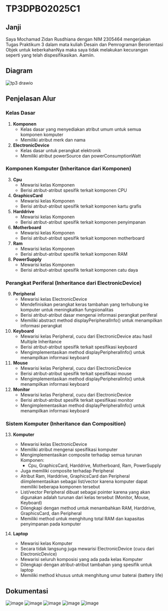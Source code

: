 # TP3DPBO2025C1

## Janji
Saya Mochamad Zidan Rusdhiana dengan NIM 2305464 mengerjakan Tugas Praktikum 3 dalam mata kuliah Desain dan Pemrograman Berorientasi Objek untuk keberkahanNya maka saya tidak melakukan kecurangan seperti yang telah dispesifikasikan. Aamiin.

## Diagram
![tp3 drawio](https://github.com/user-attachments/assets/c04847dc-4833-4ea0-a5c7-d8fbd8433794)

## Penjelasan Alur
### Kelas Dasar
1. **Komponen**
   - Kelas dasar yang menyediakan atribut umum untuk semua komponen komputer
   - Memiliki atribut merk dan nama
2. **ElectronicDevice**
   - Kelas dasar untuk perangkat elektronik
   - Memiliki atribut powerSource dan powerConsumptionWatt

### Komponen Komputer (Inheritance dari Komponen)
3. **Cpu**
   - Mewarisi kelas Komponen
   - Berisi atribut-atribut spesifik terkait komponen CPU
4. **GraphicsCard**
   - Mewarisi kelas Komponen
   - Berisi atribut-atribut spesifik terkait komponen kartu grafis
5. **Harddrive**
   - Mewarisi kelas Komponen
   - Berisi atribut-atribut spesifik terkait komponen penyimpanan
6. **Motherboard**
   - Mewarisi kelas Komponen
   - Berisi atribut-atribut spesifik terkait komponen motherboard
7. **Ram**
   - Mewarisi kelas Komponen
   - Berisi atribut-atribut spesifik terkait komponen RAM
8. **PowerSupply**
   - Mewarisi kelas Komponen
   - Berisi atribut-atribut spesifik terkait komponen catu daya

### Perangkat Periferal (Inheritance dari ElectronicDevice)
9. **Peripheral**
   - Mewarisi kelas ElectronicDevice
   - Mendefinisikan perangkat keras tambahan yang terhubung ke komputer untuk meningkatkan fungsionalitas
   - Berisi atribut-atribut dasar mengenai informasi perangkat periferal
   - Memiliki abstract method displayPeripheralInfo() untuk menampilkan informasi perangkat
10. **Keyboard**
    - Mewarisi kelas Peripheral, cucu dari ElectronicDevice atau hasil Multiple Inheritance
    - Berisi atribut-atribut spesifik terkait spesifikasi keyboard
    - Mengimplementasikan method displayPeripheralInfo() untuk menampilkan informasi keyboard
11. **Mouse**
    - Mewarisi kelas Peripheral, cucu dari ElectronicDevice
    - Berisi atribut-atribut spesifik terkait spesifikasi mouse
    - Mengimplementasikan method displayPeripheralInfo() untuk menampilkan informasi keyboard
12. **Monitor**
    - Mewarisi kelas Peripheral, cucu dari ElectronicDevice
    - Berisi atribut-atribut spesifik terkait spesifikasi monitor
    - Mengimplementasikan method displayPeripheralInfo() untuk menampilkan informasi keyboard

### Sistem Komputer (Inheritance dan Composition)
13. **Komputer**
    - Mewarisi kelas ElectronicDevice
    - Memiliki atribut mengenai spesifikasi komputer
    - Mengimplementasikan composite terhadap semua turunan Komponen:
      - Cpu, GraphicsCard, Harddrive, Motherboard, Ram, PowerSupply
    - Juga memiliki composite terhadap Peripheral
    - Atribut Ram, Harddrive, GraphicsCard dan Peripheral diimplementasikan sebagai list/vector karena komputer dapat memiliki beberapa komponen tersebut
    - List/vector Peripheral dibuat sebagai pointer karena yang akan digunakan adalah turunan dari kelas tersebut (Monitor, Mouse, Keyboard)
    - Dilengkapi dengan method untuk menambahkan RAM, Harddrive, GraphicsCard, dan Peripheral
    - Memiliki method untuk menghitung total RAM dan kapasitas penyimpanan pada komputer

14. **Laptop**
    - Mewarisi kelas Komputer
    - Secara tidak langsung juga mewarisi ElectronicDevice (cucu dari ElectronicDevice)
    - Mewarisi seluruh komposisi yang ada pada kelas Komputer
    - Dilengkapi dengan atribut-atribut tambahan yang spesifik untuk laptop
    - Memiliki method khusus untuk menghitung umur baterai (battery life)

## Dokumentasi
![image](https://github.com/user-attachments/assets/8cd72434-2ce0-4e42-b5f6-e5e5eed25076)
![image](https://github.com/user-attachments/assets/4fe57716-9285-416b-b4e8-11d4475573e1)
![image](https://github.com/user-attachments/assets/56aabc04-6d8a-49dc-9527-e007f5f81962)
![image](https://github.com/user-attachments/assets/fc489ff2-44c4-45f9-9936-e0f9928154bc)
![image](https://github.com/user-attachments/assets/a04d5d77-8f9f-46a9-8565-d7b884a7d58d)
